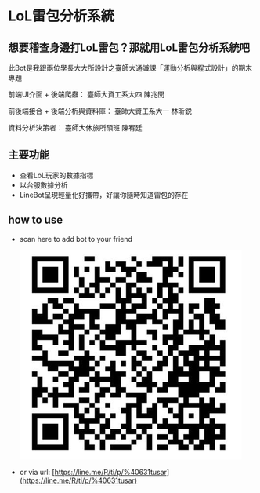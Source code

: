 # LoL雷包分析系統

想要稽查身邊打LoL雷包？那就用LoL雷包分析系統吧
---------------------------------------------------
此Bot是我跟兩位學長大大所設計之臺師大通識課「運動分析與程式設計」的期末專題

前端UI介面 + 後端爬蟲：
臺師大資工系大四 陳兆閔

前後端接合 + 後端分析與資料庫：
臺師大資工系大一 林昕鋭

資料分析決策者：
臺師大休旅所碩班 陳宥廷

## 主要功能
- 查看LoL玩家的數據指標
- 以台服數據分析
- LineBot呈現輕量化好攜帶，好讓你隨時知道雷包的存在

## how to use
* scan here to add bot to your friend

  ![](https://github.com/rrr20020910/LoL-helper-linebot/blob/main/execise-bot.jpg?raw=true)
* or via url: [https://line.me/R/ti/p/%40631tusar](https://line.me/R/ti/p/%40631tusar)
